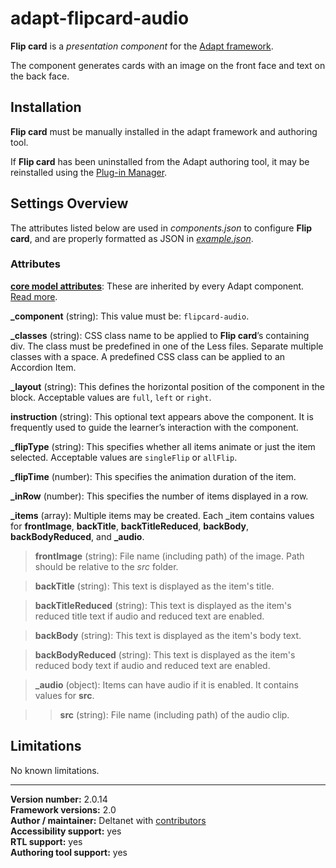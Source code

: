 # adapt-flipcard-audio

**Flip card** is a *presentation component* for the [Adapt framework](https://github.com/adaptlearning/adapt_framework).  

The component generates cards with an image on the front face and text on the back face.  

## Installation

**Flip card** must be manually installed in the adapt framework and authoring tool.

If **Flip card** has been uninstalled from the Adapt authoring tool, it may be reinstalled using the [Plug-in Manager](https://github.com/adaptlearning/adapt_authoring/wiki/Plugin-Manager).  

## Settings Overview

The attributes listed below are used in *components.json* to configure **Flip card**, and are properly formatted as JSON in [*example.json*](https://github.com/deltanet/adapt-flipcard-audio/blob/master/example.json).

### Attributes

[**core model attributes**](https://github.com/adaptlearning/adapt_framework/wiki/Core-model-attributes): These are inherited by every Adapt component. [Read more](https://github.com/adaptlearning/adapt_framework/wiki/Core-model-attributes).

**_component** (string): This value must be: `flipcard-audio`.

**_classes** (string): CSS class name to be applied to **Flip card**’s containing div. The class must be predefined in one of the Less files. Separate multiple classes with a space. A predefined CSS class can be applied to an Accordion Item.

**_layout** (string): This defines the horizontal position of the component in the block. Acceptable values are `full`, `left` or `right`.  

**instruction** (string): This optional text appears above the component. It is frequently used to guide the learner’s interaction with the component.  

**_flipType** (string): This specifies whether all items animate or just the item selected. Acceptable values are `singleFlip` or `allFlip`.  

**_flipTime** (number): This specifies the animation duration of the item.  

**_inRow** (number): This specifies the number of items displayed in a row.  

**_items** (array): Multiple items may be created. Each _item contains values for **frontImage**, **backTitle**, **backTitleReduced**, **backBody**, **backBodyReduced**, and **_audio**.  

>**frontImage** (string): File name (including path) of the image. Path should be relative to the *src* folder.  

>**backTitle** (string): This text is displayed as the item's title.  

>**backTitleReduced** (string): This text is displayed as the item's reduced title text if audio and reduced text are enabled.  

>**backBody** (string): This text is displayed as the item's body text.  

>**backBodyReduced** (string): This text is displayed as the item's reduced body text if audio and reduced text are enabled.  

>**_audio** (object): Items can have audio if it is enabled. It contains values for **src**.  

>>**src** (string): File name (including path) of the audio clip.  

## Limitations

No known limitations.  

----------------------------
**Version number:**  2.0.14  
**Framework versions:** 2.0  
**Author / maintainer:** Deltanet with [contributors](https://github.com/deltanet/adapt-flipcard-audio/graphs/contributors)  
**Accessibility support:** yes   
**RTL support:** yes   
**Authoring tool support:** yes  
